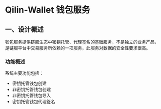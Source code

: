 # Qilin-Wallet 钱包服务

## 一、设计概述

钱包服务提供链服生态中密钥托管、代理签名的基础服务，不是独立的业务产品，是链服平台中交易服务所依赖的一项服务，此服务对数据的安全性要求很高。

### 功能概述

系统主要功能包括：

- 密钥托管钱包创建
- 非密钥托管钱包创建
- 非密钥托管钱包导入
- 密钥托管钱包代理签名
